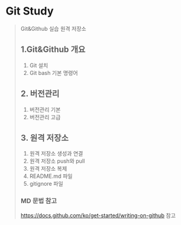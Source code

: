 # Git Study
> Git&Github 실습 원격 저장소
>
> ## 1.Git&Github 개요
> 1) Git 설치
> 2) Git bash 기본 명령어
>
> ## 2. 버전관리
> 1) 버전관리 기본
> 2) 버전관리 고급
>
> ## 3. 원격 저장소
> 1) 원격 저장소 생성과 연결
> 2) 원격 저장소 push와 pull
> 3) 원격 저장소 복제
> 4) README.md 파일
> 5) gitignore 파일
>
> ### MD 문법 참고
> https://docs.github.com/ko/get-started/writing-on-github 참고
